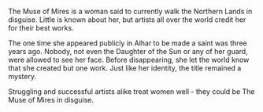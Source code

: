 The Muse of Mires is a woman said to currently walk the Northern Lands in disguise. Little is known about her, but artists all over the world credit her for their best works.

The one time she appeared publicly in Alhar to be made a saint was three years ago. Nobody, not even the Daughter of the Sun or any of her guard, were allowed to see her face. Before disappearing, she let the world know that she created but one work. Just like her identity, the title remained a mystery.

Struggling and successful artists alike treat women well - they could be The Muse of Mires in disguise. 
